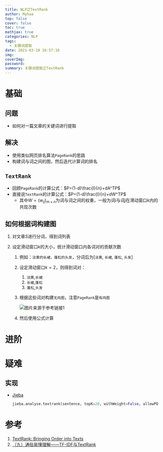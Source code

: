 ```yaml
---
title: NLP之TextRank
author: Myhaa
top: false
cover: false
toc: true
mathjax: true
categories: NLP
tags:
  - 关键词提取
date: 2021-03-10 16:57:10
img:
coverImg:
password:
summary: 关键词提取之TextRank
---
```


# 基础

## 问题

* 如何对一篇文章的关键词进行提取

## 解决

* 使用类似网页排名算法`PageRank`的思路
* 构建词与词之间的图，然后迭代计算词的排名

## `TextRank`

* 回顾`PageRank`的计算公式：$P=(1-d)\frac{I}{n}+dA^TP$
* 直接说`TextRank`的计算公式：$P=(1-d)\frac{I}{n}+dW^TP$
  * 其中$W=(w_{ij})_{m\times n}$为词与词之间的权重，一般为词$i$与词$j$在滑动窗口$k$内的共现次数

## 如何根据词构建图

1. 对文章$S$进行分词，得到词列表

2. 设定滑动窗口$k$的大小，统计滑动窗口内各词对的贡献次数

   1. 例如：`淡黄的长裙，蓬松的头发`，分词后为[`淡黄`, `长裙`, `蓬松`, `头发`]

   2. 设定滑动窗口$k=2$，则得到词对：

      1. `淡黄`,`长裙`
      2. `长裙`,`蓬松`
      3. `蓬松`,`头发`

   3. 根据这些词对构建`无向图`，注意`PageRank`是`有向图`

      ![图片来源于参考链接1](NLP%E4%B9%8BTextRank/image-20210310171957155.png)

   4. 然后使用公式计算



# 进阶

# 疑难

## 实现

* [Jieba](https://github.com/fxsjy/jieba)

  ```python
  jieba.analyse.textrank(sentence, topK=20, withWeight=False, allowPOS=('ns', 'n', 'vn', 'v')) 
  ```

  



# 参考

1.  [TextRank: Bringing Order into Texts](http://web.eecs.umich.edu/~mihalcea/papers/mihalcea.emnlp04.pdf)
2. [（九）通俗易懂理解——TF-IDF与TextRank](https://zhuanlan.zhihu.com/p/41091116)

